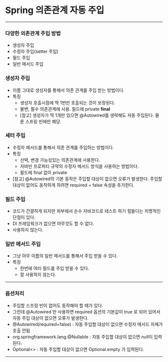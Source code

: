 # Spring 의존관계 자동 주입

---

### 다양한 의존관계 주입 방법

- 생성자 주입
- 수정자 주입(setter 주입)
- 필드 주입
- 일반 메서드 주입



### 생성자 주입

- 이름 그대로 생성자를 통해서 의존 관계를 주입 받는 방법이다.
- 특징
  - 생성자 호출시점에 딱 1번만 호출되는 것이 보장된다.
  - 불변, 필수 의존관계에 사용. 필드에 private **final**
  - [참고] 생성자가 딱 1개만 있으면 @Autowired를 생략해도 자동 주입된다. 물론 스프링 빈에만 해당.



### 세터 주입

- 수정자 메서드를 통해서 의존 관계를 주입하는 방법이다.
- 특징
  - 선택, 변경 가능성있는 의존관계에 사용한다.
  - 자바빈 프로퍼티 규약의 수정자 메서드 방식을 사용하는 방법이다.
  - 필드에 final 없이 private
- [참고] @Autowired의 기본 동작은 주입할 대상이 없으면 오류가 발생한다. 주입할 대상이 없어도 동작하게 하려면 required = false 속성을 추가한다.



### 필드 주입

- 코드가 간결하게 되지만 외부에서 순수 자바코드로 테스트 하기 힘들다는 치명적인 단점이 있다.
- DI 프레임워크가 없으면 아무것도 할 수 없다.        
- 사용하지 않는다.



### 일반 메서드 주입

- 그냥 아무 이름의 일반 메서드를 통해서 주입 받을 수 있다.
- 특징
  - 한번에 여러 필드를 주입 받을 수 있다.
  - 잘 사용하지 않는다.

---

### 옵션처리

- 주입할 스프링 빈이 없어도 동작해야 할 때가 있다.
- 그런데 @Autowired 만 사용하면 required 옵션의 기본값이 true 로 되어 있어서 자동 주입 대상이
  없으면 오류가 발생한다.
- @Autowired(required=false) : 자동 주입할 대상이 없으면 수정자 메서드 자체가 호출 안됨
- org.springframework.lang.@Nullable : 자동 주입할 대상이 없으면 null이 입력된다.
- Optional<> : 자동 주입할 대상이 없으면 Optional.empty 가 입력된다.

---



